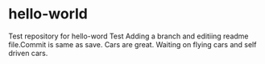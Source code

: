 # hello-world
Test repository for hello-word
Test 
Adding a branch and editiing readme file.Commit is same as save.
Cars are great. Waiting on flying cars and self driven cars.
